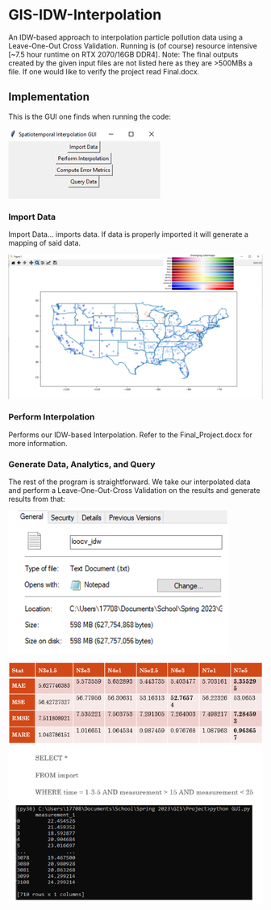 # GIS-IDW-Interpolation
An IDW-based approach to interpolation particle pollution data using a Leave-One-Out Cross Validation. Running is (of course) resource intensive [~7.5 hour runtime on RTX 2070/16GB DDR4]. Note: The final outputs created by the given input files are not listed here as they are >500MBs a file. If one would like to verify the project read Final.docx. 


## Implementation
This is the GUI one finds when running the code:

![GUI](/readme1.PNG?raw=true "GUI")

### Import Data
Import Data... imports data. If data is properly imported it will generate a mapping of said data.

![Map](/readme2.PNG?raw=true "Map")

### Perform Interpolation
Performs our IDW-based Interpolation. Refer to the Final_Project.docx for more information.

### Generate Data, Analytics, and Query
The rest of the program is straightforward. We take our interpolated data and perform a Leave-One-Out-Cross Validation on the results and generate results from that:

![data](/readme3.PNG?raw=true "data")

![analytics](/readme4.PNG?raw=true "analytics")
